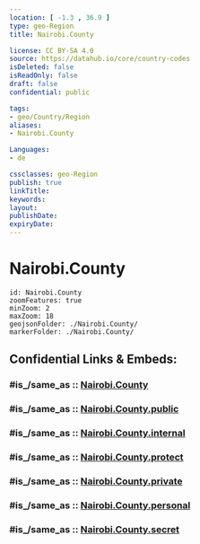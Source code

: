 ```yaml
---
location: [ -1.3 , 36.9 ] 
type: geo-Region
title: Nairobi.County

license: CC BY-SA 4.0
source: https://datahub.io/core/country-codes
isDeleted: false
isReadOnly: false
draft: false
confidential: public

tags:
- geo/Country/Region
aliases:
- Nairobi.County

Languages:
- de

cssclasses: geo-Region
publish: true
linkTitle: 
keywords: 
layout: 
publishDate: 
expiryDate: 
---
```


# Nairobi.County

```leaflet
id: Nairobi.County
zoomFeatures: true 
minZoom: 2 
maxZoom: 18
geojsonFolder: ./Nairobi.County/
markerFolder: ./Nairobi.County/
```


## Confidential Links & Embeds: 

### #is_/same_as :: [Nairobi.County](/_Standards/Earth/Continent/Africa/Africa~East/Kenya/Provinces~Kenya/Nairobi.County.md) 

### #is_/same_as :: [Nairobi.County.public](/_public/Earth/Continent/Africa/Africa~East/Kenya/Provinces~Kenya/Nairobi.County.public.md) 

### #is_/same_as :: [Nairobi.County.internal](/_internal/Earth/Continent/Africa/Africa~East/Kenya/Provinces~Kenya/Nairobi.County.internal.md) 

### #is_/same_as :: [Nairobi.County.protect](/_protect/Earth/Continent/Africa/Africa~East/Kenya/Provinces~Kenya/Nairobi.County.protect.md) 

### #is_/same_as :: [Nairobi.County.private](/_private/Earth/Continent/Africa/Africa~East/Kenya/Provinces~Kenya/Nairobi.County.private.md) 

### #is_/same_as :: [Nairobi.County.personal](/_personal/Earth/Continent/Africa/Africa~East/Kenya/Provinces~Kenya/Nairobi.County.personal.md) 

### #is_/same_as :: [Nairobi.County.secret](/_secret/Earth/Continent/Africa/Africa~East/Kenya/Provinces~Kenya/Nairobi.County.secret.md)

